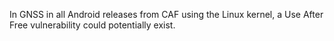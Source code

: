 In GNSS in all Android releases from CAF using the Linux kernel, a Use After Free vulnerability could potentially exist.
